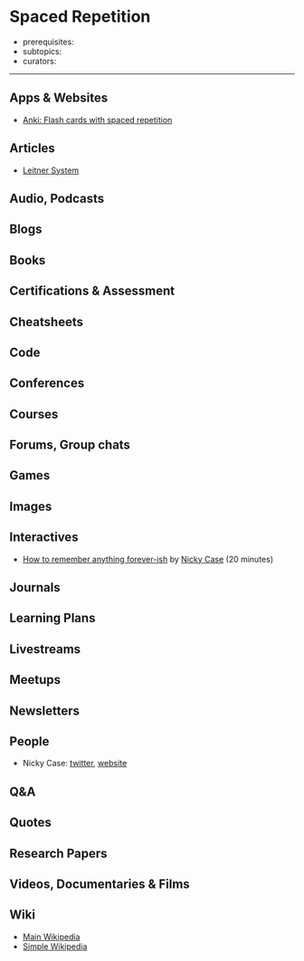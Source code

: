 # Spaced Repetition

- prerequisites:
- subtopics:
- curators:

------

## Apps & Websites

- [Anki: Flash cards with spaced repetition](https://apps.ankiweb.net/)

## Articles

- [Leitner System](https://en.wikipedia.org/wiki/Leitner_system)

## Audio, Podcasts

## Blogs

## Books

## Certifications & Assessment

## Cheatsheets

## Code

## Conferences

## Courses

## Forums, Group chats

## Games

## Images

## Interactives

- [How to remember anything forever-ish](https://ncase.me/remember/) by [Nicky Case](#people) (20 minutes)

## Journals

## Learning Plans

## Livestreams

## Meetups

## Newsletters

## People

- Nicky Case: [twitter](https://twitter.com/ncasenmare), [website](https://ncase.me/)

## Q&A

## Quotes

## Research Papers

## Videos, Documentaries & Films

## Wiki

- [Main Wikipedia]()
- [Simple Wikipedia]()

